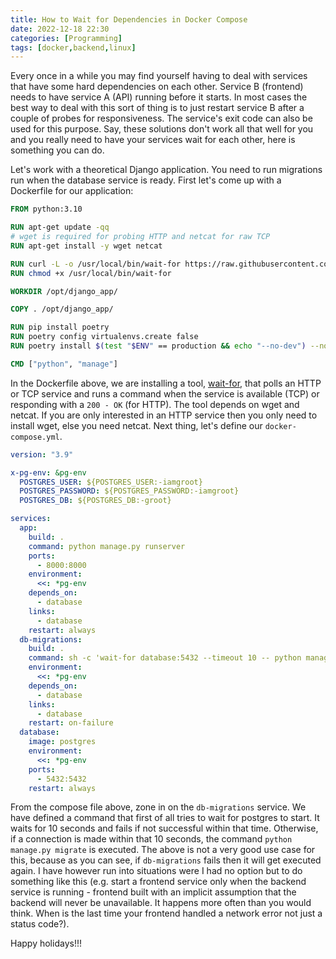```yaml
---
title: How to Wait for Dependencies in Docker Compose
date: 2022-12-18 22:30
categories: [Programming]
tags: [docker,backend,linux]
---
```


Every once in a while you may find yourself having to deal with services
that have some hard dependencies on each other. Service B (frontend) needs
to have service A (API) running before it starts. In most cases the best
way to deal with this sort of thing is to just restart service B after
a couple of probes for responsiveness. The service's exit code can also
be used for this purpose. Say, these solutions don't work all that well
for you and you really need to have your services wait for each other,
here is something you can do.

Let's work with a theoretical Django application. You need to run
migrations run when the database service is ready. First let's come
up with a Dockerfile for our application:

```Dockerfile
FROM python:3.10

RUN apt-get update -qq
# wget is required for probing HTTP and netcat for raw TCP
RUN apt-get install -y wget netcat

RUN curl -L -o /usr/local/bin/wait-for https://raw.githubusercontent.com/eficode/wait-for/v2.2.3/wait-for
RUN chmod +x /usr/local/bin/wait-for

WORKDIR /opt/django_app/

COPY . /opt/django_app/

RUN pip install poetry
RUN poetry config virtualenvs.create false
RUN poetry install $(test "$ENV" == production && echo "--no-dev") --no-interaction --no-ansi

CMD ["python", "manage"]
```

In the Dockerfile above, we are installing a tool,
[wait-for](https://github.com/eficode/wait-for), that polls an HTTP or
TCP service and runs a command when the service is available (TCP) or
responding with a `200 - OK` (for HTTP). The tool depends on wget
and netcat. If you are only interested in an HTTP service then you only
need to install wget, else you need netcat. Next thing, let's define
our `docker-compose.yml`.

```yaml
version: "3.9"

x-pg-env: &pg-env
  POSTGRES_USER: ${POSTGRES_USER:-iamgroot}
  POSTGRES_PASSWORD: ${POSTGRES_PASSWORD:-iamgroot}
  POSTGRES_DB: ${POSTGRES_DB:-groot}

services:
  app:
    build: .
    command: python manage.py runserver
    ports:
      - 8000:8000
    environment:
      <<: *pg-env
    depends_on:
      - database
    links:
      - database
    restart: always
  db-migrations:
    build: .
    command: sh -c 'wait-for database:5432 --timeout 10 -- python manage.py migrate'
    environment:
      <<: *pg-env
    depends_on:
      - database
    links:
      - database
    restart: on-failure
  database:
    image: postgres
    environment:
      <<: *pg-env
    ports:
      - 5432:5432
    restart: always
```

From the compose file above, zone in on the `db-migrations` service.
We have defined a command that first of all tries to wait for postgres
to start. It waits for 10 seconds and fails if not successful within
that time. Otherwise, if a connection is made within that 10 seconds,
the command `python manage.py migrate` is executed. The above is not
a very good use case for this, because as you can see, if
`db-migrations` fails then it will get executed again. I have however
run into situations were I had no option but to do something like
this (e.g. start a frontend service only when the backend service
is running - frontend built with an implicit assumption that the backend
will never be unavailable. It happens more often than you would think.
When is the last time your frontend handled a network error not just
a status code?).

Happy holidays!!!
